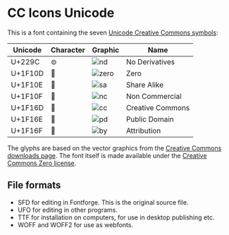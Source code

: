 CC Icons Unicode
================

This is a font containing the seven [Unicode Creative Commons symbols][1]:

Unicode | Character | Graphic | Name
------- | --------- | ------- | ----
U+229C  | ⊜        | ![nd]   | No Derivatives
U+1F10D | 🄍       | ![zero] | Zero
U+1F10E | 🄎       | ![sa]   | Share Alike
U+1F10F | 🄏       | ![nc]   | Non Commercial
U+1F16D | 🅭       | ![cc]   | Creative Commons
U+1F16E | 🅮       | ![pd]   | Public Domain
U+1F16F | 🅯       | ![by]   | Attribution

The glyphs are based on the vector graphics from the [Creative Commons downloads page][3]. The font itself is made available under the [Creative Commons Zero license][2].

File formats
------------
* SFD for editing in Fontforge. This is the original source file.
* UFO for editing in other programs.
* TTF for installation on computers, for use in desktop publishing etc.
* WOFF and WOFF2 for use as webfonts.

[nd]: https://mirrors.creativecommons.org/presskit/icons/nd.png
[zero]: https://mirrors.creativecommons.org/presskit/icons/zero.png
[sa]: https://mirrors.creativecommons.org/presskit/icons/sa.png
[nc]: https://mirrors.creativecommons.org/presskit/icons/nc.png
[cc]: https://mirrors.creativecommons.org/presskit/icons/cc.png
[pd]: https://mirrors.creativecommons.org/presskit/icons/pd.png
[by]: https://mirrors.creativecommons.org/presskit/icons/by.png
[1]: https://creativecommons.org/2020/03/18/the-unicode-standard-now-includes-cc-license-symbols/
[2]: https://creativecommons.org/publicdomain/zero/1.0/
[3]: https://creativecommons.org/about/downloads/
